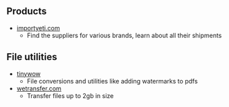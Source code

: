 ## Products
- [importyeti.com](https://importyeti.com)
	- Find the suppliers for various brands, learn about all their shipments

## File utilities
- [tinywow](https://tinywow.com)
	- File conversions and utilities like adding watermarks to pdfs
- [wetransfer.com](https://wetransfer.com)
	- Transfer files up to 2gb in size